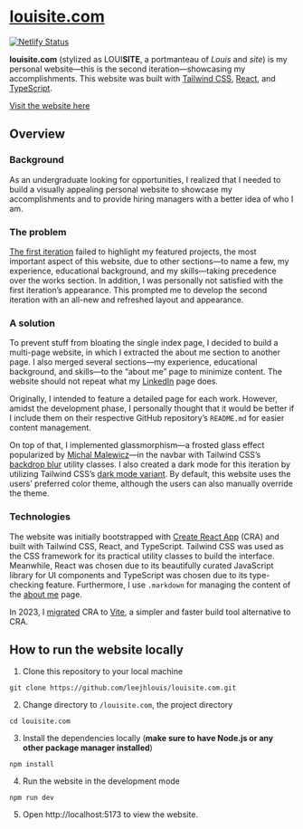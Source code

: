 # [louisite.com](https://louisite.com/)

[![Netlify Status](https://api.netlify.com/api/v1/badges/b5ed574c-98f0-4d7e-bec5-ebcf23f65039/deploy-status)](https://app.netlify.com/sites/louisite/deploys)

**louisite.com** (stylized as LOUI**SITE**, a portmanteau of _Louis_ and _site_) is my personal website—this is the second iteration—showcasing my accomplishments. This website was built with [Tailwind CSS](https://tailwindcss.com/), [React](https://reactjs.org/), and [TypeScript](https://www.typescriptlang.org/).

[Visit the website here](https://louisite.com/)

## Overview

### Background

As an undergraduate looking for opportunities, I realized that I needed to build a visually appealing personal website to showcase my accomplishments and to provide hiring managers with a better idea of who I am.

### The problem

[The first iteration](https://github.com/leejhlouis/louisite-v1) failed to highlight my featured projects, the most important aspect of this website, due to other sections—to name a few, my experience, educational background, and my skills—taking precedence over the works section. In addition, I was personally not satisfied with the first iteration’s appearance. This prompted me to develop the second iteration with an all-new and refreshed layout and appearance.

### A solution

To prevent stuff from bloating the single index page, I decided to build a multi-page website, in which I extracted the about me section to another page. I also merged several sections—my experience, educational background, and skills—to the “about me” page to minimize content. The website should not repeat what my [LinkedIn](https://www.linkedin.com/in/louis-gustavo) page does.

Originally, I intended to feature a detailed page for each work. However, amidst the development phase, I personally thought that it would be better if I include them on their respective GitHub repository’s `README.md` for easier content management.

On top of that, I implemented glassmorphism—a frosted glass effect popularized by [Michal Malewicz](https://uxdesign.cc/glassmorphism-in-user-interfaces-1f39bb1308c9)—in the navbar with Tailwind CSS’s [backdrop blur](https://tailwindcss.com/docs/backdrop-blur) utility classes. I also created a dark mode for this iteration by utilizing Tailwind CSS’s [dark mode variant](https://tailwindcss.com/docs/dark-mode). By default, this website uses the users’ preferred color theme, although the users can also manually override the theme.

### Technologies

The website was initially bootstrapped with [Create React App](https://create-react-app.dev/) (CRA) and built with Tailwind CSS, React, and TypeScript. Tailwind CSS was used as the CSS framework for its practical utility classes to build the interface. Meanwhile, React was chosen due to its beautifully curated JavaScript library for UI components and TypeScript was chosen due to its type-checking feature. Furthermore, I use `.markdown` for managing the content of the [about me](https://louisite.com/about) page.

In 2023, I [migrated](https://github.com/leejhlouis/louisite.com/pull/9) CRA to [Vite](https://vitejs.dev/), a simpler and faster build tool alternative to CRA.

## How to run the website locally

1. Clone this repository to your local machine

```
git clone https://github.com/leejhlouis/louisite.com.git
```

2. Change directory to `/louisite.com`, the project directory

```
cd louisite.com
```

3. Install the dependencies locally (**make sure to have Node.js or any other package manager installed**)

```
npm install
```

4. Run the website in the development mode

```
npm run dev
```

5. Open http://localhost:5173 to view the website.
